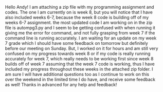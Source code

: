 Hello Andy! I am attaching a zip file with my programming assignment and codes.  The one I am currently on is week 8, but you will notice that I have also included weeks 6-7, because the week 8 code is building off of my weeks 6-7 assignment.  the most updated code I am working on in the zip file is autompg3.py and I seem to be getting confused with when running it giving me the error for command, and not fully grasping from week 7 if the command line is running accurately.  I am waiting for an update on my week 7 grade which I should have some feedback on tomorrow but definitely before our meeting on Sunday.  But, I worked on it for hours and am still very confused on my progress towards week 8 or if my code is really running accurately for week 7, which really needs to be working first since week 8 builds off of week 7 assuming that the week 7 code is working, thus I have included my progress throughout these weeks in the attached zip folder.  I am sure I will have additional questions too as I continue to work on this over the weekend in the limited time I do have, and receive some feedback as well! Thanks in advanced for any help and feedback!
